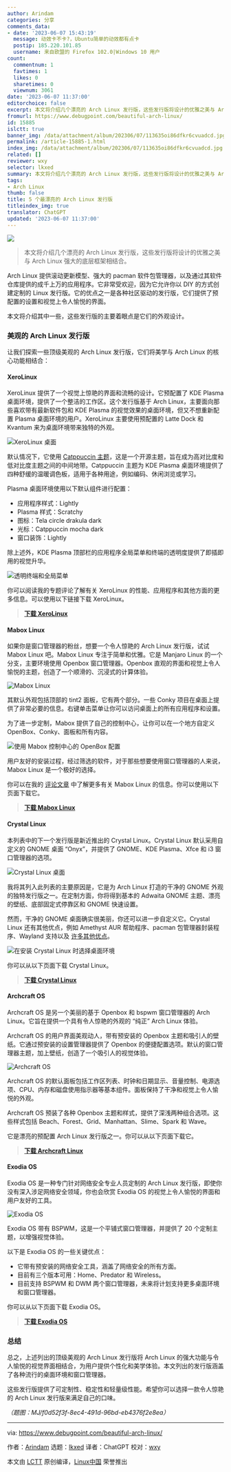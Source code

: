 ```yaml
---
author: Arindam
categories: 分享
comments_data:
- date: '2023-06-07 15:43:19'
  message: 动效卡不卡?，Ubuntu简单的动效都有点卡
  postip: 185.220.101.85
  username: 来自欧盟的 Firefox 102.0|Windows 10 用户
count:
  commentnum: 1
  favtimes: 1
  likes: 0
  sharetimes: 0
  viewnum: 3061
date: '2023-06-07 11:37:00'
editorchoice: false
excerpt: 本文将介绍几个漂亮的 Arch Linux 发行版，这些发行版将设计的优雅之美与 Arch Linux 强大的底层框架相结合。
fromurl: https://www.debugpoint.com/beautiful-arch-linux/
id: 15885
islctt: true
banner_img: /data/attachment/album/202306/07/113635oi86dfkr6cvuadcd.jpg
permalink: /article-15885-1.html
index_img: /data/attachment/album/202306/07/113635oi86dfkr6cvuadcd.jpg.thumb.jpg
related: []
reviewer: wxy
selector: lkxed
summary: 本文将介绍几个漂亮的 Arch Linux 发行版，这些发行版将设计的优雅之美与 Arch Linux 强大的底层框架相结合。
tags:
- Arch Linux
thumb: false
title: 5 个最漂亮的 Arch Linux 发行版
titleindex_img: true
translator: ChatGPT
updated: '2023-06-07 11:37:00'
---
```


![](/data/attachment/album/202306/07/113635oi86dfkr6cvuadcd.jpg)



> 
> 本文将介绍几个漂亮的 Arch Linux 发行版，这些发行版将设计的优雅之美与 Arch Linux 强大的底层框架相结合。
> 
> 
> 


Arch Linux 提供滚动更新模型、强大的 pacman 软件包管理器，以及通过其软件仓库提供的成千上万的应用程序。它非常受欢迎，因为它允许你以 DIY 的方式创建定制的 Linux 发行版。它的优点之一是各种社区驱动的发行版，它们提供了预配置的设置和视觉上令人愉悦的界面。


本文将介绍其中一些，这些发行版的主要着眼点是它们的外观设计。


### 美观的 Arch Linux 发行版


让我们探索一些顶级美观的 Arch Linux 发行版，它们将美学与 Arch Linux 的核心功能相结合：


#### XeroLinux


XeroLinux 提供了一个视觉上惊艳的界面和流畅的设计。它预配置了 KDE Plasma 桌面环境，提供了一个整洁的工作区。这个发行版基于 Arch Linux，主要面向那些喜欢带有最新软件包和 KDE Plasma 的视觉效果的桌面环境，但又不想重新配置 Plasma 桌面环境的用户。XeroLinux 主要使用预配置的 Latte Dock 和 Kvantum 来为桌面环境带来独特的外观。


![XeroLinux 桌面](/data/attachment/album/202306/07/113830lh82l6alhfah4oz6.jpg)


默认情况下，它使用 [Catppuccin 主题](https://catppuccin-website.vercel.app/)，这是一个开源主题，旨在成为高对比度和低对比度主题之间的中间地带。Catppuccin 主题为 KDE Plasma 桌面环境提供了四种舒缓的温暖调色板，适用于各种用途，例如编码、休闲浏览或学习。


Plasma 桌面环境使用以下默认组件进行配置：


* 应用程序样式：Lightly
* Plasma 样式：Scratchy
* 图标：Tela circle drakula dark
* 光标：Catppuccin mocha dark
* 窗口装饰：Lightly


除上述外，KDE Plasma 顶部栏的应用程序全局菜单和终端的透明度提供了即插即用的视觉升华。


![透明终端和全局菜单](/data/attachment/album/202306/07/113839pzsldc9w6hzsr009.jpg)


你可以阅读我的专题评论了解有关 XeroLinux 的性能、应用程序和其他方面的更多信息。可以使用以下链接下载 XeroLinux。



> 
> **[下载 XeroLinux](https://xerolinux.xyz/)**
> 
> 
> 


#### Mabox Linux


如果你是窗口管理器的粉丝，想要一个令人惊艳的 Arch Linux 发行版，试试 Mabox Linux 吧。Mabox Linux 专注于简单和优雅。它是 Manjaro Linux 的一个分支，主要环境使用 Openbox 窗口管理器。Openbox 直观的界面和视觉上令人愉悦的主题，创造了一个顺滑的、沉浸式的计算体验。


![Mabox Linux](/data/attachment/album/202306/07/113847z69sqtu86mj6295s.jpg)


其默认外观包括顶部的 tint2 面板，它有两个部分。一些 Conky 项目在桌面上提供了非常必要的信息。右键单击菜单让你可以访问桌面上的所有应用程序和设置。


为了进一步定制，Mabox 提供了自己的控制中心，让你可以在一个地方自定义 OpenBox、Conky、面板和所有内容。


![使用 Mabox 控制中心的 OpenBox 配置](/data/attachment/album/202306/07/113932r2hp4ppd2pbphms3.jpg)


用户友好的安装过程，经过筛选的软件，对于那些想要使用窗口管理器的人来说，Mabox Linux 是一个极好的选择。


你可以在我的 [评论文章](https://www.debugpoint.com/mabox-linux-2022/) 中了解更多有关 Mabox Linux 的信息。你可以使用以下页面下载它。



> 
> **[下载 Mabox Linux](https://maboxlinux.org/)**
> 
> 
> 


#### Crystal Linux


本列表中的下一个发行版是新近推出的 Crystal Linux。Crystal Linux 默认采用自定义的 GNOME 桌面 “Onyx”，并提供了 GNOME、KDE Plasma、Xfce 和 i3 窗口管理器的选项。


![Crystal Linux 桌面](/data/attachment/album/202306/07/113943l3ktl3vattaezkjl.jpg)


我将其列入此列表的主要原因是，它是为 Arch Linux 打造的干净的 GNOME 外观的独特发行版之一。在定制方面，你将得到基本的 Adwaita GNOME 主题、漂亮的壁纸、底部固定式停靠区和 GNOME 快速设置。


然而，干净的 GNOME 桌面确实很美丽，你还可以进一步自定义它。Crystal Linux 还有其他优点，例如 Amethyst AUR 帮助程序、pacman 包管理器封装程序、Wayland 支持以及 [许多其他优点](https://getcryst.al/site/docs/amethyst/getting-started)。


![在安装 Crystal Linux 时选择桌面环境](/data/attachment/album/202306/07/113953ab56bebilyzmyb0o.jpg)


你可以从以下页面下载 Crystal Linux。



> 
> **[下载 Crystal Linux](https://getcryst.al/site)**
> 
> 
> 


#### Archcraft OS


Archcraft OS 是另一个美丽的基于 Openbox 和 bspwm 窗口管理器的 Arch Linux。它旨在提供一个具有令人惊艳的外观的 “纯正” Arch Linux 体验。


Archcraft OS 的用户界面美观动人，带有预安装的 Openbox 主题和吸引人的壁纸。它通过预安装的设置管理器提供了 Openbox 的便捷配置选项。默认的窗口管理器主题，加上壁纸，创造了一个吸引人的视觉体验。


![Archcraft OS](/data/attachment/album/202306/07/114011faj0yd59ca06djc6.jpg)


Archcraft OS 的默认面板包括工作区列表、时钟和日期显示、音量控制、电源选项、CPU、内存和磁盘使用指示器等基本组件。面板保持了干净和视觉上令人愉悦的外观。


Archcraft OS 预装了各种 Openbox 主题和样式，提供了深浅两种组合选项。这些样式包括 Beach、Forest、Grid、Manhattan、Slime、Spark 和 Wave。


它是漂亮的预配置 Arch Linux 发行版之一。你可以从以下页面下载它。



> 
> **[下载 Archcraft Linux](https://archcraft.io/)**
> 
> 
> 


#### Exodia OS


Exodia OS 是一种专门针对网络安全专业人员定制的 Arch Linux 发行版，即使你没有深入涉足网络安全领域，你也会欣赏 Exodia OS 的视觉上令人愉悦的界面和用户友好的工具。


![Exodia OS](/data/attachment/album/202306/07/114020i55ax7pp5emze67g.jpg)


Exodia OS 带有 BSPWM，这是一个平铺式窗口管理器，并提供了 20 个定制主题，以增强视觉体验。


以下是 Exodia OS 的一些关键优点：


* 它带有预安装的网络安全工具，涵盖了网络安全的所有方面。
* 目前有三个版本可用：Home、Predator 和 Wireless。
* 目前支持 BSPWM 和 DWM 两个窗口管理器，未来将计划支持更多桌面环境和窗口管理器。


你可以从以下页面下载 Exodia OS。



> 
> **[下载 Exodia OS](https://exodia-os.github.io/exodia-website/)**
> 
> 
> 


### 总结


总之，上述列出的顶级美观的 Arch Linux 发行版将 Arch Linux 的强大功能与令人愉悦的视觉界面相结合，为用户提供个性化和美学体验。本文列出的发行版涵盖了各种流行的桌面环境和窗口管理器。


这些发行版提供了可定制性、稳定性和轻量级性能。希望你可以选择一款令人惊艳的 Arch Linux 发行版来满足自己的口味。


*（题图：MJ/f0d52f3f-8ec4-491d-96bd-eb4376f2e8ea）*




---


via: <https://www.debugpoint.com/beautiful-arch-linux/>


作者：[Arindam](https://www.debugpoint.com/author/admin1/) 选题：[lkxed](https://github.com/lkxed/) 译者：ChatGPT 校对：[wxy](https://github.com/wxy)


本文由 [LCTT](https://github.com/LCTT/TranslateProject) 原创编译，[Linux中国](https://linux.cn/) 荣誉推出
